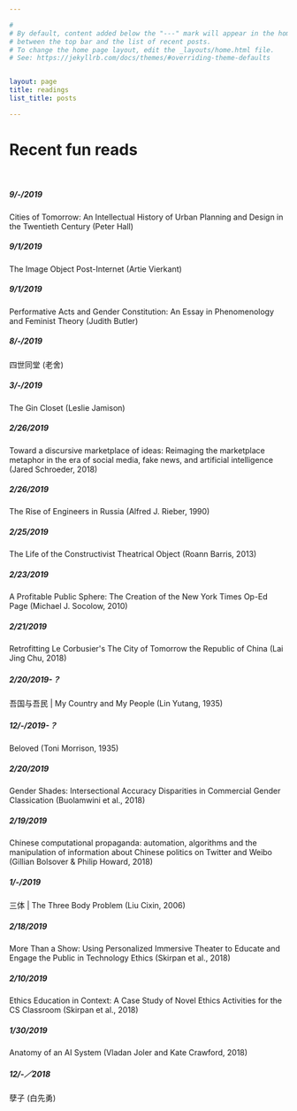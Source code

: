 ```yaml
---

#
# By default, content added below the "---" mark will appear in the home page
# between the top bar and the list of recent posts.
# To change the home page layout, edit the _layouts/home.html file.
# See: https://jekyllrb.com/docs/themes/#overriding-theme-defaults


layout: page
title: readings
list_title: posts

---
```


# Recent fun reads

<br>

##### 9/-/2019
Cities of Tomorrow: An Intellectual History of Urban Planning and Design in the Twentieth Century (Peter Hall)

##### 9/1/2019
The Image Object Post-Internet (Artie Vierkant)

##### 9/1/2019
Performative Acts and Gender Constitution: An Essay in Phenomenology
and Feminist Theory (Judith Butler)

##### 8/-/2019
四世同堂 (老舍)

##### 3/-/2019
The Gin Closet (Leslie Jamison)

##### 2/26/2019
Toward a discursive marketplace of ideas: Reimaging the marketplace metaphor in the era of social media, fake news, and artificial intelligence (Jared Schroeder, 2018)

##### 2/26/2019
The Rise of Engineers in Russia (Alfred J. Rieber, 1990)

##### 2/25/2019
The Life of the Constructivist Theatrical Object (Roann Barris, 2013)

##### 2/23/2019
A Profitable Public Sphere: The Creation of the New York Times Op-Ed Page (Michael J. Socolow, 2010)

##### 2/21/2019
Retrofitting Le Corbusier's The City of Tomorrow the Republic of China (Lai Jing Chu, 2018)

##### 2/20/2019-？
吾国与吾民 | My Country and My People (Lin Yutang, 1935)

##### 12/-/2019-？
Beloved (Toni Morrison, 1935)

##### 2/20/2019
Gender Shades: Intersectional Accuracy Disparities in Commercial Gender Classication (Buolamwini et al., 2018)

##### 2/19/2019
Chinese computational propaganda: automation, algorithms and the manipulation of information about Chinese politics on Twitter and Weibo (Gillian Bolsover & Philip Howard, 2018)

##### 1/-/2019
三体 | The Three Body Problem (Liu Cixin, 2006)

##### 2/18/2019
More Than a Show: Using Personalized Immersive Theater to Educate and Engage the Public in Technology Ethics (Skirpan et al., 2018)

##### 2/10/2019
Ethics Education in Context: A Case Study of Novel Ethics Activities for the CS Classroom (Skirpan et al., 2018)

##### 1/30/2019
Anatomy of an AI System (Vladan Joler and Kate Crawford, 2018)

##### 12/-／2018
孽子 (白先勇)